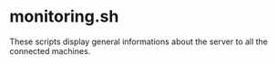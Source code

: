 # monitoring.sh
These scripts display general informations about the server to all the connected machines.
